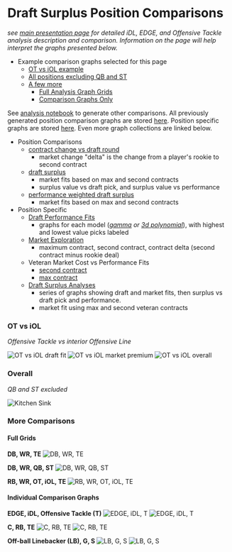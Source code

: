 # Draft Surplus Position Comparisons

*see [main presentation page](https://nbpub.github.io/nfl_draft_vs_market/) for detailed iDL, EDGE, and Offensive Tackle analysis description and comparison. Information on the page will help interpret the graphs presented below.*

 - Example comparison graphs selected for this page
   - [OT vs iOL example](/docs#ot-vs-iol)
   - [All positions excluding QB and ST](/docs#overall)
   - [A few more](/docs#more-comparisons)
     - [Full Analysis Graph Grids](/docs#full-grids)
	 - [Comparison Graphs Only](/docs#individual-comparison-graphs)
	 
See [analysis notebook](https://github.com/NBPub/nfl_draft_vs_market/blob/main/Data%20Analysis.ipynb) to generate other comparisons. 
All previously generated position comparison graphs are stored [here](/comparison%20graphs). Position specific graphs are stored [here](/position%20graphs). 
Even more graph collections are linked below.

   - Position Comparisons
     - [contract change vs draft round](/market%20based%20position%20groups/graphs/Market%20Explore/delta%20vs%20draft%20rnd)
	   - market change "delta" is the change from a player's rookie to second contract
     - [draft surplus](/market%20based%20position%20groups/graphs/Draft%20Surplus%20Position%20Comparisons)
	   - market fits based on max and second contracts
	   - surplus value vs draft pick, and surplus value vs performance
     - [performance weighted draft surplus](/market%20based%20position%20groups/graphs/Draft%20Surplus%20Position%20Comparisons/performance%20weighted%20surplus)
	   - market fits based on max and second contracts
   - Position Specific
     - [Draft Performance Fits](/market%20based%20position%20groups/graphs/Draft%20Performance%20fits)
	   - graphs for each model (*[gamma](https://www.statsmodels.org/stable/generated/statsmodels.genmod.families.family.Gamma.html#statsmodels.genmod.families.family.Gamma) or [3d polynomial](https://numpy.org/doc/stable/reference/generated/numpy.polyfit.html#numpy.polyfit)*), with highest and lowest value picks labeled
	 - [Market Exploration](/market%20based%20position%20groups/graphs/Market%20Explore/position%20second%2C%20max%2C%20delta)
	   - maximum contract, second contract, contract delta (second contract minus rookie deal)
	 - Veteran Market Cost vs Performance Fits
	   - [second contract](/market%20based%20position%20groups/graphs/Second%20Contract%20fits)
	   - [max contract](/market%20based%20position%20groups/graphs/Max%20Contract%20fits)
	 - [Draft Surplus Analyses](/market%20based%20position%20groups/graphs/Draft%20Surplus%20Position%20Grids)
	   - series of graphs showing draft and market fits, then surplus vs draft pick and performance.
	   - market fit using max and second veteran contracts
	 


### OT vs iOL

*Offensive Tackle vs interior Offensive Line*

![OT vs iOL draft fit](/comparison%20graphs/draft%20fit%20comparisons/draft-fit-compare-box_OT,iOL.png)
![OT vs iOL market premium](/comparison%20graphs/market%20premium%20comparisons/market-premium-compare_OT,iOL.png)
![OT vs iOL overall](/comparison%20graphs/position-compare_OT,iOL.png)


### Overall

*QB and ST excluded*

![Kitchen Sink](/comparison%20graphs/position-compare_DB,WR,TE,RB,OT,iOL.png "All positions analyzed, except QB and ST")

### More Comparisons

#### Full Grids

**DB, WR, TE**
![DB, WR, TE](/comparison%20graphs/position-compare_DB%2CWR%2CTE.png "DB, WR, TE")

**DB, WR, QB, ST**
![DB, WR, QB, ST](/comparison%20graphs/position-compare_DB%2CWR%2CQB%2CST.png "DB, WR, QB, ST")

**RB, WR, OT, iOL, TE**
![RB, WR, OT, iOL, TE](/comparison%20graphs/position-compare_RB%2CWR%2COT%2CiOL%2CTE.png "RB, WR, OT, iOL, TE")

#### Individual Comparison Graphs

**EDGE, iDL, Offensive Tackle (T)**
![EDGE, iDL, T](/market%20based%20position%20groups/graphs/Draft%20Surplus%20Position%20Comparisons/surplus-max-market_vs_pick_EDGE-iDL-T.png "EDGE, iDL, T vs draft pick; max contract market fit")
![EDGE, iDL, T](/market%20based%20position%20groups/graphs/Draft%20Surplus%20Position%20Comparisons/surplus-max-market_vs_wAVpG_EDGE-iDL-T.png "EDGE, iDL, T vs performance; max contract market fit")

**C, RB, TE**
![C, RB, TE](/market%20based%20position%20groups/graphs/Draft%20Surplus%20Position%20Comparisons/surplus-next-market_vs_pick_C-RB-TE.png "C, RB, TE vs draft pick; second contract market fit")
![C, RB, TE](/market%20based%20position%20groups/graphs/Draft%20Surplus%20Position%20Comparisons/surplus-next-market_vs_wAVpG_C-RB-TE.png "C, RB, TE vs performance; second contract market fit")

**Off-ball Linebacker (LB), G, S**
![LB, G, S](/market%20based%20position%20groups/graphs/Draft%20Surplus%20Position%20Comparisons/surplus-next-market_vs_pick_LB-G-S.png "LB, G, S vs draft pick; second contract market fit")
![LB, G, S](/market%20based%20position%20groups/graphs/Draft%20Surplus%20Position%20Comparisons/surplus-next-market_vs_wAVpG_LB-G-S.png "LB, G, S vs performance; second contract market fit")





